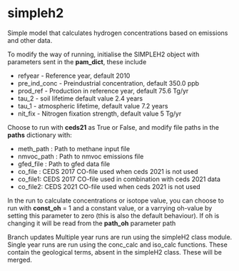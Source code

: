 # simpleh2
Simple model that calculates hydrogen concentrations based on emissions and other data.

To modify the way of running, initialise the SIMPLEH2 object with parameters sent in the **pam_dict**, these include
* refyear - Reference year, default 2010
* pre_ind_conc - Preindustrial concentration, default 350.0 ppb
* prod_ref - Production in reference year, default 75.6 Tg/yr
* tau_2 - soil lifetime default value 2.4 years
* tau_1 - atmospheric lifetime, default value 7.2 years
* nit_fix - Nitrogen fixation strength, default value 5 Tg/yr

Choose to run with **ceds21** as True or False, and modify file paths in the **paths** dictionary with:
* meth_path : Path to methane input file
* nmvoc_path : Path to nmvoc emissions file
* gfed_file : Path to gfed data file 
* co_file : CEDS 2017 CO-file used when ceds 2021 is not used
* co_file1: CEDS 2017 CO-file used in combination with ceds 2021 data
* co_file2: CEDS 2021 CO-file used when ceds 2021 is not used

In the run to calculate concentrations or isotope value, you can choose to run with **const_oh** = 1 and a constant value, or a varrying oh-value by setting this parameter to zero (this is also the default behaviour). If oh is changing it will be read from the **path_oh** parameter path

Branch updates
Multiple year runs are run using the simpleH2 class module.
Single year runs are run using the conc_calc and iso_calc functions. These contain the geological terms, absent in the simpleH2 class. These will be merged.